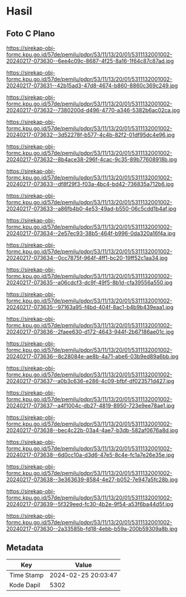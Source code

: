 # Hasil

## Foto C Plano

https://sirekap-obj-formc.kpu.go.id/57de/pemilu/pdpr/53/11/13/20/01/5311132001002-20240217-073630--6ee4c09c-8687-4f25-8a16-1f64c87c87ad.jpg

https://sirekap-obj-formc.kpu.go.id/57de/pemilu/pdpr/53/11/13/20/01/5311132001002-20240217-073631--42b15ad3-47d8-4674-b860-8860c369c249.jpg

https://sirekap-obj-formc.kpu.go.id/57de/pemilu/pdpr/53/11/13/20/01/5311132001002-20240217-073632--7380200d-d496-4770-a346-5382b6ac02ca.jpg

https://sirekap-obj-formc.kpu.go.id/57de/pemilu/pdpr/53/11/13/20/01/5311132001002-20240217-073632--3d52278f-b577-4c4b-82f2-01df95dc4e96.jpg

https://sirekap-obj-formc.kpu.go.id/57de/pemilu/pdpr/53/11/13/20/01/5311132001002-20240217-073632--8b4ace38-296f-4cac-9c35-89b77608918b.jpg

https://sirekap-obj-formc.kpu.go.id/57de/pemilu/pdpr/53/11/13/20/01/5311132001002-20240217-073633--df8f29f3-f03a-4bc4-bd42-736835a712b6.jpg

https://sirekap-obj-formc.kpu.go.id/57de/pemilu/pdpr/53/11/13/20/01/5311132001002-20240217-073633--a86fb4b0-4e53-49ad-b550-06c5cdd1b4af.jpg

https://sirekap-obj-formc.kpu.go.id/57de/pemilu/pdpr/53/11/13/20/01/5311132001002-20240217-073634--2e57ec93-38b5-464f-b996-0da320a16f4a.jpg

https://sirekap-obj-formc.kpu.go.id/57de/pemilu/pdpr/53/11/13/20/01/5311132001002-20240217-073634--0cc7875f-964f-4ff1-bc20-19ff52c1aa34.jpg

https://sirekap-obj-formc.kpu.go.id/57de/pemilu/pdpr/53/11/13/20/01/5311132001002-20240217-073635--a06cdcf3-dc9f-49f5-8b1d-cfa39556a550.jpg

https://sirekap-obj-formc.kpu.go.id/57de/pemilu/pdpr/53/11/13/20/01/5311132001002-20240217-073635--97163a95-f4bd-404f-8ac1-b4b9b439eaa1.jpg

https://sirekap-obj-formc.kpu.go.id/57de/pemilu/pdpr/53/11/13/20/01/5311132001002-20240217-073636--2faee630-d172-4643-944f-2b67186ae01c.jpg

https://sirekap-obj-formc.kpu.go.id/57de/pemilu/pdpr/53/11/13/20/01/5311132001002-20240217-073636--8c28084e-ae8b-4a71-abe6-03b9ed89a6bb.jpg

https://sirekap-obj-formc.kpu.go.id/57de/pemilu/pdpr/53/11/13/20/01/5311132001002-20240217-073637--a0b3c636-e286-4c09-bfbf-df023571d427.jpg

https://sirekap-obj-formc.kpu.go.id/57de/pemilu/pdpr/53/11/13/20/01/5311132001002-20240217-073637--a4f1004c-db27-4819-8950-723e9ee78ae1.jpg

https://sirekap-obj-formc.kpu.go.id/57de/pemilu/pdpr/53/11/13/20/01/5311132001002-20240217-073638--bec4c22b-03a4-4ae7-b3db-582af0676a8d.jpg

https://sirekap-obj-formc.kpu.go.id/57de/pemilu/pdpr/53/11/13/20/01/5311132001002-20240217-073638--6d0cc10a-d3d6-47e5-8c4e-fc1a7e26e35e.jpg

https://sirekap-obj-formc.kpu.go.id/57de/pemilu/pdpr/53/11/13/20/01/5311132001002-20240217-073638--3e363639-8584-4e27-b052-7e947a5fc28b.jpg

https://sirekap-obj-formc.kpu.go.id/57de/pemilu/pdpr/53/11/13/20/01/5311132001002-20240217-073639--5f329eed-fc30-4b2e-9f54-a53f6ba44d5f.jpg

https://sirekap-obj-formc.kpu.go.id/57de/pemilu/pdpr/53/11/13/20/01/5311132001002-20240217-073630--2a33585b-fd18-4ebb-b59a-200b59309a8b.jpg


## Metadata

| Key        | Value               |
| ---------- | ------------------- |
| Time Stamp | 2024-02-25 20:03:47 |
| Kode Dapil | 5302                |



